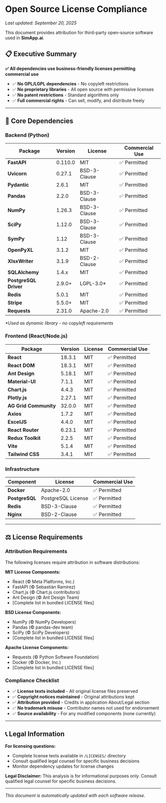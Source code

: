 # Open Source License Compliance

_Last updated: September 20, 2025_

This document provides attribution for third-party open-source software used in **SimApp.ai**.

## 📋 Executive Summary

**✅ All dependencies use business-friendly licenses permitting commercial use**

- ✅ **No GPL/LGPL dependencies** - No copyleft restrictions
- ✅ **No proprietary libraries** - All open source with permissive licenses  
- ✅ **No patent restrictions** - Standard algorithms only
- ✅ **Full commercial rights** - Can sell, modify, and distribute freely

---

## 🔧 Core Dependencies

### Backend (Python)

| Package | Version | License | Commercial Use |
|---------|---------|---------|----------------|
| **FastAPI** | 0.110.0 | MIT | ✅ Permitted |
| **Uvicorn** | 0.27.1 | BSD-3-Clause | ✅ Permitted |
| **Pydantic** | 2.6.1 | MIT | ✅ Permitted |
| **Pandas** | 2.2.0 | BSD-3-Clause | ✅ Permitted |
| **NumPy** | 1.26.3 | BSD-3-Clause | ✅ Permitted |
| **SciPy** | 1.12.0 | BSD-3-Clause | ✅ Permitted |
| **SymPy** | 1.12 | BSD-3-Clause | ✅ Permitted |
| **OpenPyXL** | 3.1.2 | MIT | ✅ Permitted |
| **XlsxWriter** | 3.1.9 | BSD-2-Clause | ✅ Permitted |
| **SQLAlchemy** | 1.4.x | MIT | ✅ Permitted |
| **PostgreSQL Driver** | 2.9.0+ | LGPL-3.0* | ✅ Permitted |
| **Redis** | 5.0.1 | MIT | ✅ Permitted |
| **Stripe** | 5.5.0+ | MIT | ✅ Permitted |
| **Requests** | 2.31.0 | Apache-2.0 | ✅ Permitted |

*\*Used as dynamic library - no copyleft requirements*

### Frontend (React/Node.js)

| Package | Version | License | Commercial Use |
|---------|---------|---------|----------------|
| **React** | 18.3.1 | MIT | ✅ Permitted |
| **React DOM** | 18.3.1 | MIT | ✅ Permitted |
| **Ant Design** | 5.18.1 | MIT | ✅ Permitted |
| **Material-UI** | 7.1.1 | MIT | ✅ Permitted |
| **Chart.js** | 4.4.3 | MIT | ✅ Permitted |
| **Plotly.js** | 2.27.1 | MIT | ✅ Permitted |
| **AG Grid Community** | 32.0.0 | MIT | ✅ Permitted |
| **Axios** | 1.7.2 | MIT | ✅ Permitted |
| **ExcelJS** | 4.4.0 | MIT | ✅ Permitted |
| **React Router** | 6.23.1 | MIT | ✅ Permitted |
| **Redux Toolkit** | 2.2.5 | MIT | ✅ Permitted |
| **Vite** | 5.1.4 | MIT | ✅ Permitted |
| **Tailwind CSS** | 3.4.1 | MIT | ✅ Permitted |

### Infrastructure

| Component | License | Commercial Use |
|-----------|---------|----------------|
| **Docker** | Apache-2.0 | ✅ Permitted |
| **PostgreSQL** | PostgreSQL License | ✅ Permitted |
| **Redis** | BSD-3-Clause | ✅ Permitted |
| **Nginx** | BSD-2-Clause | ✅ Permitted |

---

## ⚖️ License Requirements

### Attribution Requirements

The following licenses require attribution in software distributions:

**MIT License Components:**
- React (© Meta Platforms, Inc.)
- FastAPI (© Sebastián Ramírez)
- Chart.js (© Chart.js contributors)
- Ant Design (© Ant Design Team)
- [Complete list in bundled LICENSE files]

**BSD License Components:**
- NumPy (© NumPy Developers)
- Pandas (© pandas-dev team)
- SciPy (© SciPy Developers)
- [Complete list in bundled LICENSE files]

**Apache License Components:**
- Requests (© Python Software Foundation)
- Docker (© Docker, Inc.)
- [Complete list in bundled LICENSE files]

### Compliance Checklist

- ✅ **License texts included** - All original license files preserved
- ✅ **Copyright notices maintained** - Original attributions kept
- ✅ **Attribution provided** - Credits in application About/Legal section
- ✅ **No trademark misuse** - Contributor names not used for endorsement
- ✅ **Source availability** - For any modified components (none currently)

---

## 📞 Legal Information

**For licensing questions:**
- Complete license texts available in `/LICENSES/` directory
- Consult qualified legal counsel for specific business decisions
- Monitor dependency updates for license changes

**Legal Disclaimer:** This analysis is for informational purposes only. Consult qualified legal counsel for specific business decisions.

---

*This document is automatically updated with each software release.*
